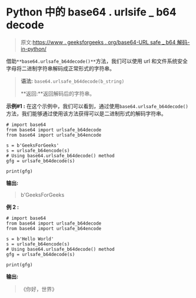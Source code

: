 # Python 中的 base64 . urlsife _ b64 decode

> 原文:[https://www . geeksforgeeks . org/base64-URL safe _ b64 解码-in-python/](https://www.geeksforgeeks.org/base64-urlsafe_b64decodes-in-python/)

借助`**base64.urlsafe_b64decode()**`方法，我们可以使用 url 和文件系统安全字母将二进制字符串解码成正常形式的字符串。

> **语法:** `base64.urlsafe_b64decode(b_string)`
> 
> **返回:**返回解码后的字符串。

**示例#1 :**
在这个示例中，我们可以看到，通过使用`base64.urlsafe_b64decode()`方法，我们能够通过使用该方法获得可以是二进制形式的解码字符串。

```
# import base64
from base64 import urlsafe_b64decode
from base64 import urlsafe_b64encode

s = b'GeeksForGeeks'
s = urlsafe_b64encode(s)
# Using base64.urlsafe_b64decode() method
gfg = urlsafe_b64decode(s)

print(gfg)
```

**输出:**

> b'GeeksForGeeks

**例 2 :**

```
# import base64
from base64 import urlsafe_b64decode
from base64 import urlsafe_b64encode

s = b'Hello World'
s = urlsafe_b64encode(s)
# Using base64.urlsafe_b64decode() method
gfg = urlsafe_b64decode(s)

print(gfg)
```

**输出:**

> 《你好，世界》